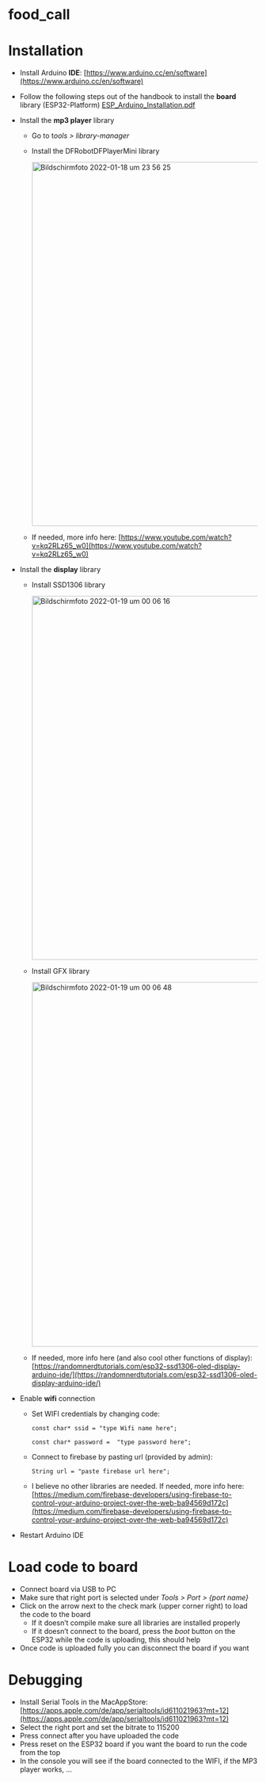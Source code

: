 # food_call

# Installation

- Install Arduino **IDE**: [https://www.arduino.cc/en/software](https://www.arduino.cc/en/software)
- Follow the following steps out of the handbook to install the **board** library (ESP32-Platform)
    [ESP_Arduino_Installation.pdf](https://github.com/TimEngelmann/food_call/files/7895384/ESP_Arduino_Installation.pdf)
    
- Install the **mp3 player** library
    - Go to t*ools > library-manager*
    - Install the DFRobotDFPlayerMini library
    
      <img width="735" alt="Bildschirmfoto 2022-01-18 um 23 56 25" src="https://user-images.githubusercontent.com/46136690/150093757-cd534909-c3a0-4c68-b674-23c8cf644b69.png">
    - If needed, more info here: [https://www.youtube.com/watch?v=kq2RLz65_w0](https://www.youtube.com/watch?v=kq2RLz65_w0)
    
- Install the **display** library
    - Install SSD1306 library
    
      <img width="735" alt="Bildschirmfoto 2022-01-19 um 00 06 16" src="https://user-images.githubusercontent.com/46136690/150093803-a1bc5a09-6e63-46cb-bf23-458fa0f1d07c.png">
      
    - Install GFX library
    
      <img width="736" alt="Bildschirmfoto 2022-01-19 um 00 06 48" src="https://user-images.githubusercontent.com/46136690/150093867-6726aec8-0eea-45ea-91ba-e47d983c77de.png">
        
    - If needed, more info here (and also cool other functions of display): [https://randomnerdtutorials.com/esp32-ssd1306-oled-display-arduino-ide/](https://randomnerdtutorials.com/esp32-ssd1306-oled-display-arduino-ide/)
    
- Enable **wifi** connection
    - Set WIFI credentials by changing code:
    
        `const char* ssid = "type Wifi name here";`
        
        `const char* password =  "type password here";`
        
    - Connect to firebase by pasting url (provided by admin):
    
        `String url = "paste firebase url here";`
        
    - I believe no other libraries are needed. If needed, more info here: [https://medium.com/firebase-developers/using-firebase-to-control-your-arduino-project-over-the-web-ba94569d172c](https://medium.com/firebase-developers/using-firebase-to-control-your-arduino-project-over-the-web-ba94569d172c)
- Restart Arduino IDE

# Load code to board

- Connect board via USB to PC
- Make sure that right port is selected under *Tools > Port > {port name}*
- Click on the arrow next to the check mark (upper corner right) to load the code to the board
    - If it doesn’t compile make sure all libraries are installed properly
    - If it doesn’t connect to the board, press the *boot* button on the ESP32 while the code is uploading, this should help
- Once code is uploaded fully you can disconnect the board if you want

# Debugging

- Install Serial Tools in the MacAppStore: [https://apps.apple.com/de/app/serialtools/id611021963?mt=12](https://apps.apple.com/de/app/serialtools/id611021963?mt=12)
- Select the right port and set the bitrate to 115200
- Press connect after you have uploaded the code
- Press reset on the ESP32 board if you want the board to run the code from the top
- In the console you will see if the board connected to the WIFI, if the MP3 player works, ...
